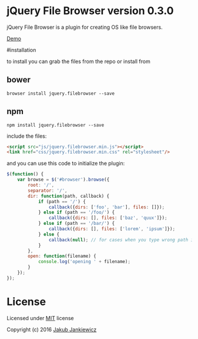 # jQuery File Browser version 0.3.0

jQuery File Browser is a plugin for creating OS like file browsers.

[Demo](http://codepen.io/jcubic/pen/aBKYRR)

#installation

to install you can grab the files from the repo or install from

## bower

```
browser install jquery.filebrowser --save
```

## npm

```
npm install jquery.filebrowser --save
```

include the files:

```html
<script src="js/jquery.filebrowser.min.js"></script>
<link href="css/jquery.filebrowser.min.css" rel="stylesheet"/>
```

and you can use this code to initialize the plugin:

```javascript
$(function() {
	var browse = $('#browser').browse({
		root: '/',
		separator: '/',
		dir: function(path, callback) {
			if (path == '/') {
				callback({dirs: ['foo', 'bar'], files: []});
			} else if (path == '/foo/') {
				callback({dirs: [], files: ['baz', 'quux']});
			} else if (path == '/bar/') {
				callback({dirs: [], files: ['lorem', 'ipsum']});
			} else {
				callback(null); // for cases when you type wrong path in address bar
			}
		},
		open: function(filename) {
			console.log('opening ' + filename);
		}
	});
});
```

# License

Licensed under [MIT](http://opensource.org/licenses/MIT) license

Copyright (c) 2016 [Jakub Jankiewicz](http://jcubic.pl)